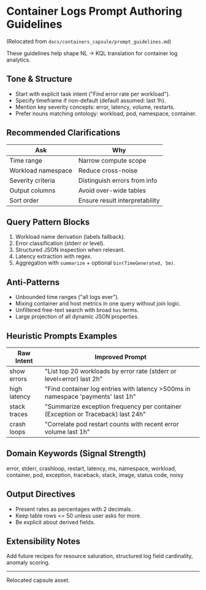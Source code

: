 # Container Logs Prompt Authoring Guidelines
(Relocated from `docs/containers_capsule/prompt_guidelines.md`)

These guidelines help shape NL → KQL translation for container log analytics.

## Tone & Structure
- Start with explicit task intent ("Find error rate per workload").
- Specify timeframe if non-default (default assumed: last 1h).
- Mention key severity concepts: error, latency, volume, restarts.
- Prefer nouns matching ontology: workload, pod, namespace, container.

## Recommended Clarifications
| Ask | Why |
|-----|-----|
| Time range | Narrow compute scope |
| Workload namespace | Reduce cross-noise |
| Severity criteria | Distinguish errors from info |
| Output columns | Avoid over-wide tables |
| Sort order | Ensure result interpretability |

## Query Pattern Blocks
1. Workload name derivation (labels fallback).
2. Error classification (stderr or level).
3. Structured JSON inspection when relevant.
4. Latency extraction with regex.
5. Aggregation with `summarize` + optional `bin(TimeGenerated, 5m)`.

## Anti-Patterns
- Unbounded time ranges ("all logs ever").
- Mixing container and host metrics in one query without join logic.
- Unfiltered free-text search with broad `has` terms.
- Large projection of all dynamic JSON properties.

## Heuristic Prompts Examples
| Raw Intent | Improved Prompt |
|------------|-----------------|
| show errors | "List top 20 workloads by error rate (stderr or level=error) last 2h" |
| high latency | "Find container log entries with latency >500ms in namespace 'payments' last 1h" |
| stack traces | "Summarize exception frequency per container (Exception or Traceback) last 24h" |
| crash loops | "Correlate pod restart counts with recent error volume last 1h" |

## Domain Keywords (Signal Strength)
error, stderr, crashloop, restart, latency, ms, namespace, workload, container, pod, exception, traceback, stack, image, status code, noisy

## Output Directives
- Present rates as percentages with 2 decimals.
- Keep table rows <= 50 unless user asks for more.
- Be explicit about derived fields.

## Extensibility Notes
Add future recipes for resource saturation, structured log field cardinality, anomaly scoring.

---
Relocated capsule asset.
